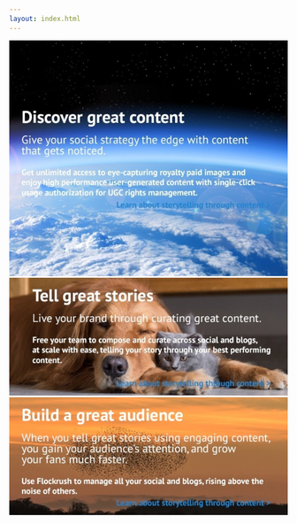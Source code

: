 ```yaml
---
layout: index.html
---
```


<!-- Discover - Tell a story - Build great Audiences -Promote Home Page -->

 <div class="ui vertical">
  <div class="ui stackable grid">
  <div class="eight wide left aligned column nopadding-left-right">
  <a href="/resources/?utm_source=tellmorecontent">
  <img class="ui fluid image" src="/img/Earth-discover-great-content-flockrush.jpg" alt="Earth Flockrush Discover Great Content">
</a>
</div>
  <div class="eight wide left aligned column nopadding-left-right">
  <div class="column">
  <a href="/resources/?utm_source=tellmorestorytelling"><img class="ui fluid image" src="/img/DogCat-tell-a-story-flockrush.jpg" alt="Dog Cats Flockrush Tell a Great Story"></a>
</div>
  <div class="column">
  <a href="/resources/?utm_source=tellmoreaudience"><img class="ui fluid image" src="/img/Starlings-build-a-great-audience-flockrush.jpg" alt="Starling Flockrush Build a Great Audience"></a>
</div>
</div>
</div>
</div>
